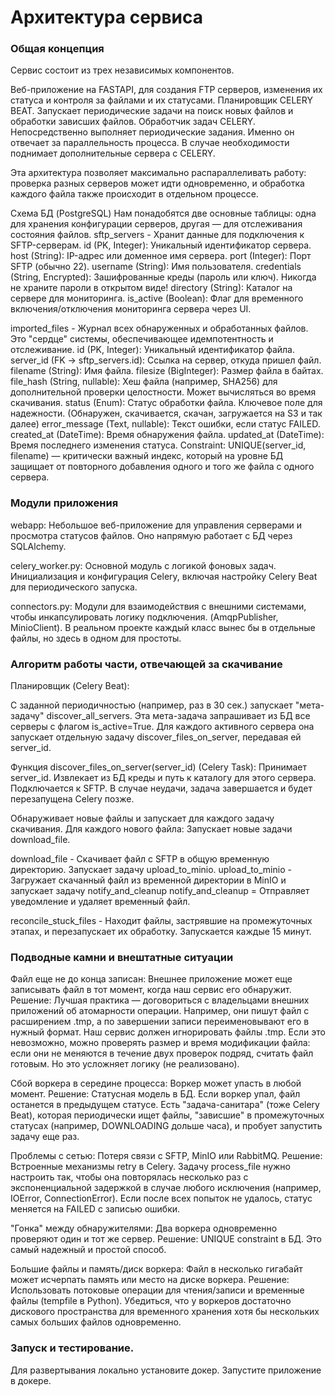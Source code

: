 # Архитектура сервиса
### Общая концепция
Сервис состоит из трех независимых компонентов.

Веб-приложение на FASTAPI, для создания FTP серверов, изменения их статуса и контроля за файлами и их статусами.
Планировщик СЕLERY BEAT. Запускает периодические задачи на поиск новых файлов и обработки зависших файлов.
Обработчик задач СЕLERY. Непосредственно выполняет периодические задания.
Именно он отвечает за параллельность процесса.
В случае необходимости поднимает дополнительные сервера с СЕLERY.

Эта архитектура позволяет максимально распараллеливать работу: проверка разных серверов может идти одновременно,
и обработка каждого файла также происходит в отдельном процессе.

Схема БД (PostgreSQL)
Нам понадобятся две основные таблицы: одна для хранения конфигурации серверов, другая — для отслеживания состояния файлов.
sftp_servers - Хранит данные для подключения к SFTP-серверам.
id (PK, Integer): Уникальный идентификатор сервера.
host (String): IP-адрес или доменное имя сервера.
port (Integer): Порт SFTP (обычно 22).
username (String): Имя пользователя.
credentials (String, Encrypted): Зашифрованные креды (пароль или ключ). Никогда не храните пароли в открытом виде!
directory (String): Каталог на сервере для мониторинга.
is_active (Boolean): Флаг для временного включения/отключения мониторинга сервера через UI.

imported_files - Журнал всех обнаруженных и обработанных файлов. Это "сердце" системы, обеспечивающее идемпотентность и отслеживание.
id (PK, Integer): Уникальный идентификатор файла.
server_id (FK -> sftp_servers.id): Ссылка на сервер, откуда пришел файл.
filename (String): Имя файла.
filesize (BigInteger): Размер файла в байтах.
file_hash (String, nullable): Хеш файла (например, SHA256) для дополнительной проверки целостности. Может вычисляться во время скачивания.
status (Enum): Статус обработки файла. Ключевое поле для надежности. (Обнаружен, скачивается, скачан, загружается на S3 и так далее)
error_message (Text, nullable): Текст ошибки, если статус FAILED.
created_at (DateTime): Время обнаружения файла.
updated_at (DateTime): Время последнего изменения статуса.
Constraint: UNIQUE(server_id, filename) — критически важный индекс, который на уровне БД защищает от повторного добавления одного и того же файла с одного сервера.

### Модули приложения
webapp: Небольшое веб-приложение для управления серверами и просмотра статусов файлов.
Оно напрямую работает с БД через SQLAlchemy.

celery_worker.py: Основной модуль с логикой фоновых задач.
Инициализация и конфигурация Celery, включая настройку Celery Beat для периодического запуска.

connectors.py: Модули для взаимодействия с внешними системами, чтобы инкапсулировать логику подключения. (AmqpPublisher, MinioClient).
В реальном проекте каждый класс вынес бы в отдельные файлы, но здесь в одном для простоты.

### Алгоритм работы части, отвечающей за скачивание
Планировщик (Celery Beat):

С заданной периодичностью (например, раз в 30 сек.) запускает "мета-задачу" discover_all_servers.
Эта мета-задача запрашивает из БД все серверы с флагом is_active=True.
Для каждого активного сервера она запускает отдельную задачу discover_files_on_server,
передавая ей server_id.

Функция discover_files_on_server(server_id) (Celery Task):
Принимает server_id.
Извлекает из БД креды и путь к каталогу для этого сервера.
Подключается к SFTP. В случае неудачи, задача завершается и будет перезапущена Celery позже.

Обнаруживает новые файлы и запускает для каждого задачу скачивания.
Для каждого нового файла:
Запускает новые задачи download_file.

download_file - Скачивает файл с SFTP в общую временную директорию. Запускает задачу upload_to_minio.
upload_to_minio - Загружает скачанный файл из временной директории в MinIO и запускает задачу notify_and_cleanup
notify_and_cleanup = Отправляет уведомление и удаляет временный файл.

reconcile_stuck_files - Находит файлы, застрявшие на промежуточных этапах, и перезапускает их обработку.
Запускается каждые 15 минут.


### Подводные камни и внештатные ситуации
Файл еще не до конца записан: Внешнее приложение может еще записывать файл в тот момент, когда наш сервис его обнаружит.
Решение: Лучшая практика — договориться с владельцами внешних приложений об атомарности операции.
Например, они пишут файл с расширением .tmp, а по завершении записи переименовывают его в нужный формат.
Наш сервис должен игнорировать файлы .tmp. Если это невозможно, можно проверять размер и время модификации файла:
если они не меняются в течение двух проверок подряд, считать файл готовым. Но это усложняет логику (не реализовано).

Сбой воркера в середине процесса: Воркер может упасть в любой момент.
Решение: Статусная модель в БД. Если воркер упал, файл останется в предыдущем статусе.
Есть "задача-санитара" (тоже Celery Beat), которая периодически ищет файлы, "зависшие" в промежуточных статусах (например, DOWNLOADING дольше часа),
и пробует запустить задачу еще раз.

Проблемы с сетью: Потеря связи с SFTP, MinIO или RabbitMQ.
Решение: Встроенные механизмы retry в Celery. Задачу process_file нужно настроить так,
чтобы она повторялась несколько раз с экспоненциальной задержкой в случае любого исключения (например, IOError, ConnectionError).
Если после всех попыток не удалось, статус меняется на FAILED с записью ошибки.

"Гонка" между обнаружителями: Два воркера одновременно проверяют один и тот же сервер.
Решение: UNIQUE constraint в БД. Это самый надежный и простой способ.

Большие файлы и память/диск воркера: Файл в несколько гигабайт может исчерпать память или место на диске воркера.
Решение: Использовать потоковые операции для чтения/записи и временные файлы (tempfile в Python).
Убедиться, что у воркеров достаточно дискового пространства для временного хранения хотя бы нескольких самых
больших файлов одновременно.


### Запуск и тестирование.
Для развертывания локально установите докер.
Запустите приложение в докере. 

